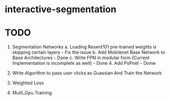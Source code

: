 # interactive-segmentation

# TODO

1) Segmentation Networks
	a. Loading Resent101 pre-trained weights is skipping certain layers - Fix the issue
	b. Add Mobilenet Base Network to Base Architectures - Done
	c. Write FPN in modular form (Current Implementation is incomplete as well) - Done
	4. Add PsPnet - Donw

2) Write Algorithm to pass user clicks as Guassian And Train the Network

3) Weighted Loss

4) Multi_Gpu Training
